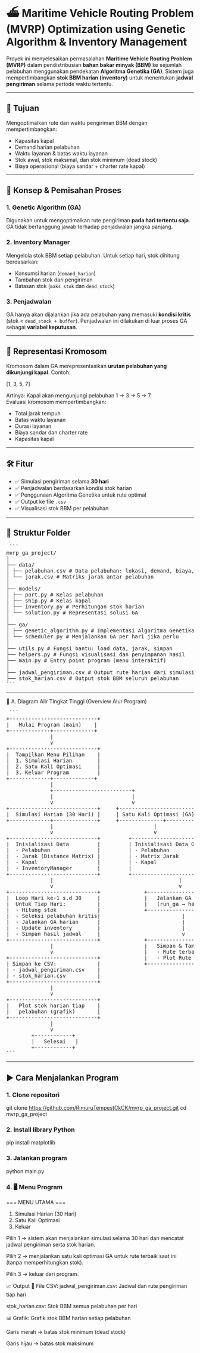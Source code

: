 # ⛴️ Maritime Vehicle Routing Problem (MVRP) Optimization using Genetic Algorithm & Inventory Management

Proyek ini menyelesaikan permasalahan **Maritime Vehicle Routing Problem (MVRP)** dalam pendistribusian **bahan bakar minyak (BBM)** ke sejumlah pelabuhan menggunakan pendekatan **Algoritma Genetika (GA)**. Sistem juga mempertimbangkan **stok BBM harian (inventory)** untuk menentukan **jadwal pengiriman** selama periode waktu tertentu.

---

## 🎯 Tujuan

Mengoptimalkan rute dan waktu pengiriman BBM dengan mempertimbangkan:

- Kapasitas kapal
- Demand harian pelabuhan
- Waktu layanan & batas waktu layanan
- Stok awal, stok maksimal, dan stok minimum (dead stock)
- Biaya operasional (biaya sandar + charter rate kapal)

---

## 🔁 Konsep & Pemisahan Proses

### 1. **Genetic Algorithm (GA)**  
Digunakan untuk mengoptimalkan rute pengiriman **pada hari tertentu saja**. GA tidak bertanggung jawab terhadap penjadwalan jangka panjang.

### 2. **Inventory Manager**  
Mengelola stok BBM setiap pelabuhan. Untuk setiap hari, stok dihitung berdasarkan:

- Konsumsi harian (`demand_harian`)
- Tambahan stok dari pengiriman
- Batasan stok (`maks_stok` dan `dead_stock`)

### 3. **Penjadwalan**
GA hanya akan dijalankan jika ada pelabuhan yang memasuki **kondisi kritis** (stok < `dead_stock + buffer`). Penjadwalan ini dilakukan di luar proses GA sebagai **variabel keputusan**.

---

## 🧬 Representasi Kromosom

Kromosom dalam GA merepresentasikan **urutan pelabuhan yang dikunjungi kapal**. Contoh:

[1, 3, 5, 7]

Artinya: Kapal akan mengunjungi pelabuhan 1 → 3 → 5 → 7.  
Evaluasi kromosom mempertimbangkan:

- Total jarak tempuh
- Batas waktu layanan
- Durasi layanan
- Biaya sandar dan charter rate
- Kapasitas kapal

---

## 🛠️ Fitur

- ✅ Simulasi pengiriman selama **30 hari**
- ✅ Penjadwalan berdasarkan kondisi stok harian
- ✅ Penggunaan Algoritma Genetika untuk rute optimal
- ✅ Output ke file `.csv`
- ✅ Visualisasi stok BBM per pelabuhan

---

## 🧩 Struktur Folder
<pre> ```
mvrp_ga_project/
│
├── data/
│ ├── pelabuhan.csv # Data pelabuhan: lokasi, demand, biaya, stok
│ └── jarak.csv # Matriks jarak antar pelabuhan
│
├── models/
│ ├── port.py # Kelas pelabuhan
│ ├── ship.py # Kelas kapal
│ ├── inventory.py # Perhitungan stok harian
│ └── solution.py # Representasi solusi GA
│
├── ga/
│ ├── genetic_algorithm.py # Implementasi Algoritma Genetika
│ └── scheduler.py # Menjalankan GA per hari jika perlu
│
├── utils.py # Fungsi bantu: load data, jarak, simpan
├── helpers.py # Fungsi visualisasi dan penyimpanan hasil
├── main.py # Entry point program (menu interaktif)
│
├── jadwal_pengiriman.csv # Output rute harian dari simulasi
├── stok_harian.csv # Output stok BBM seluruh pelabuhan
``` </pre>

---

📌 A. Diagram Alir Tingkat Tinggi (Overview Alur Program)
<pre> ```
+----------------------------+
|   Mulai Program (main)    |
+-------------+-------------+
              |
              v
+----------------------------+
|  Tampilkan Menu Pilihan    |
|  1. Simulasi Harian        |
|  2. Satu Kali Optimasi     |
|  3. Keluar Program         |
+-------------+-------------+
              |
              +-------------------------+
              |                         |
              v                         v
+----------------------------+     +--------------------------+
|  Simulasi Harian (30 Hari) |     | Satu Kali Optimasi (GA)  |
+-------------+--------------+     +--------------+-----------+
              |                                |
              v                                v
+----------------------------+         +------------------------+
|  Inisialisasi Data         |         | Inisialisasi Data GA   |
|  - Pelabuhan               |         | - Pelabuhan            |
|  - Jarak (Distance Matrix) |         | - Matrix Jarak         |
|  - Kapal                   |         | - Kapal                |
|  - InventoryManager        |         |                        |
+----------------------------+         +------------------------+
              |                                        |
              v                                        v
+----------------------------+              +----------------------------+
|  Loop Hari ke-1 s.d 30     |              |   Jalankan GA Optimasi     |
|  Untuk Tiap Hari:          |              |   (run_ga → hasil rute)    |
|  - Hitung stok             |              +----------------------------+
|  - Seleksi pelabuhan kritis|                          |
|  - Jalankan GA harian      |                          |
|  - Update inventory        |                          |
|  - Simpan hasil jadwal     |                          v
+----------------------------+              +-----------------------------+
              |                             |   Simpan & Tampilkan        |
              v                             |   - Rute terbaik            |
+----------------------------+              |   - Plot Rute               |
| Simpan ke CSV:             |              +-----------------------------+
| - jadwal_pengiriman.csv    |
| - stok_harian.csv          |
+----------------------------+
              |
              v
+----------------------------+
|   Plot stok harian tiap    |
|   pelabuhan (grafik)       |
+----------------------------+
              |
              v
        +------------+
        |   Selesai   |
        +------------+
``` </pre>

---

## ▶️ Cara Menjalankan Program

### 1. Clone repositori

git clone https://github.com/RimuruTempestCkCK/mvrp_ga_project.git
cd mvrp_ga_project

### 2. Install library Python

pip install matplotlib

### 3. Jalankan program

python main.py

### 4. 🖥️ Menu Program

=== MENU UTAMA ===
1. Simulasi Harian (30 Hari)
2. Satu Kali Optimasi
3. Keluar

Pilih 1 → sistem akan menjalankan simulasi selama 30 hari dan mencatat jadwal pengiriman serta stok harian.

Pilih 2 → menjalankan satu kali optimasi GA untuk rute terbaik saat ini (tanpa memperhitungkan stok).

Pilih 3 → keluar dari program.

📈 Output
📄 File CSV:
jadwal_pengiriman.csv: Jadwal dan rute pengiriman tiap hari

stok_harian.csv: Stok BBM semua pelabuhan per hari

📊 Grafik:
Grafik stok BBM harian setiap pelabuhan

Garis merah → batas stok minimum (dead stock)

Garis hijau → batas stok maksimum

